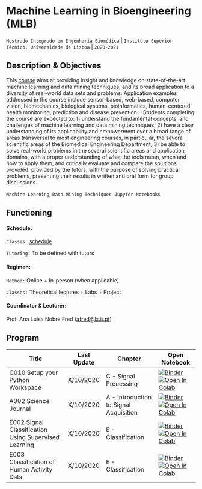 # Machine Learning in Bioengineering (MLB)
```Mestrado Integrado em Engenharia Biomédica``` | ```Instituto Superior Técnico, Universidade de Lisboa``` | ```2020-2021```

## Description & Objectives

This  [course](https://fenix.tecnico.ulisboa.pt/disciplinas/AAB46/2020-2021/2-semestre) aims at providing insight and knowledge on state-of-the-art machine learning and data mining techniques, and its broad application to a diversity of real-world data sets and problems. Application examples addressed in the course include sensor-based, web-based, computer vision, biomechanics, biological systems, bioinformatics, human-centered health monitoring, prediction and disease prevention…   Students completing the course are expected to: 1) understand the fundamental concepts, and challenges of machine learning and data mining techniques; 2) have a clear understanding of its applicability and empowerment over a broad range of areas transversal to most engineering courses, in particular, the several scientific areas of the Biomedical Engineering Department; 3) be able to solve real-world problems in the several scientific areas and application domains, with a proper understanding of what the tools mean, when and how to apply them, and critically evaluate and compare the solutions provided. provided by the tutors, with the purpose of solving practical problems, presenting their results in written and oral form for group discussions.

```Machine Learning```, ```Data Mining Techniques```, ```Jupyter Notebooks```


## Functioning

#### Schedule:

`Classes:` [schedule](https://fenix.tecnico.ulisboa.pt/disciplinas/AAB46/2020-2021/2-semestre/horario)

`Tutoring:` To be defined with tutors


#### Regimen:

`Method:` Online + In-person (when applicable)

`Classes:` Theoretical lectures + Labs + Project
 

#### Coordinator & Lecturer:
Prof. Ana Luisa Nobre Fred ([afred@lx.it.pt](mailto:afred@lx.it.pt))


## Program
Title | Last Update | Chapter | Open Notebook 
--- | ---| --- | ---
C010 Setup your Python Workspace | X/10/2020 | C - Signal Processing |  [![Binder](http://mybinder.org/badge_logo.svg)](http://mybinder.org/v2/gh/PIA-Group/ScientIST-notebooks/master?urlpath=lab/tree/C.Signal_Processing/C010%20Setup%20your%20Python%20workspace.ipynb) [![Open In Colab](https://colab.research.google.com/assets/colab-badge.svg)](https://colab.research.google.com/github/PIA-Group/ScientIST-notebooks/blob/master/C.Signal_Processing/C010%20Setup%20your%20Python%20workspace.ipynb) 
A002 Science Journal | X/10/2020 | A - Introduction to Signal Acquisition |   [![Binder](http://mybinder.org/badge_logo.svg)](http://mybinder.org/v2/gh/PIA-Group/ScientIST-notebooks/master?urlpath=lab/tree/A.Signal_Acquisition/A002%20Science%20Journal.ipynb) [![Open In Colab](https://colab.research.google.com/assets/colab-badge.svg)](https://colab.research.google.com/github/PIA-Group/ScientIST-notebooks/blob/master/A.Signal_Acquisition/A002%20Science%20Journal.ipynb) 
E002 Signal Classification Using Supervised Learning | X/10/2020 | E - Classification |  [![Binder](http://mybinder.org/badge_logo.svg)](http://mybinder.org/v2/gh/PIA-Group/ScientIST-notebooks/master?urlpath=lab/tree/E.Classification/E002%20Signal%20Classification%20Using%20SL.ipynb) [![Open In Colab](https://colab.research.google.com/assets/colab-badge.svg)](https://colab.research.google.com/github/PIA-Group/ScientIST-notebooks/blob/master/E.Classification/E002%20Signal%20Classification%20Using%20SL.ipynb)
E003 Classification of Human Activity Data | X/10/2020 | E - Classification |  [![Binder](http://mybinder.org/badge_logo.svg)](http://mybinder.org/v2/gh/PIA-Group/ScientIST-notebooks/master?urlpath=lab/tree/E.Classification/E003%20Classification%20of%20Human%20Activity%20Data.ipynb) [![Open In Colab](https://colab.research.google.com/assets/colab-badge.svg)](https://colab.research.google.com/github/PIA-Group/ScientIST-notebooks/blob/master/E.Classification/E003%20Classification%20of%20Human%20Activity%20Data.ipynb) 
